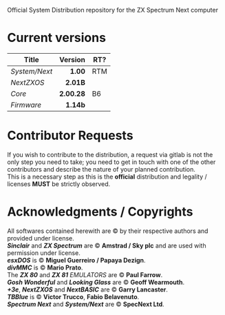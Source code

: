 Official System Distribution repository for the ZX Spectrum Next computer

Current versions  
================  

|Title |Version|RT?  	|  
|---	|--:	|---	|  
|*System/Next*| **1.00** |RTM|  
|*NextZXOS*|**2.01B**|  |  
|*Core*|**2.00.28**	|B6|  
|*Firmware*|**1.14b**|  |  
  
  
Contributor Requests
====================
If you wish to contribute to the distribution, a request via gitlab is not 
the only step you need to take; you need to get in touch with one of the other
contributors and describe the nature of your planned contribution.  
This is a necessary step as this is the **official** distribution and legality / licenses
**MUST** be strictly observed.
  
  
  
Acknowledgments / Copyrights  
============================
All softwares contained herewith are © by their respective authors and provided under license.  
**_Sinclair_** and **_ZX Spectrum_** are © **Amstrad / Sky plc** and are used with permission under license.  
**_esxDOS_** is © **Miguel Guerreiro / Papaya Dezign**.  
**_divMMC_** is © **Mario Prato**.  
The **_ZX 80_** and **_ZX 81_** *EMULATORS* are © **Paul Farrow**.  
**_Gosh Wonderful_** and **_Looking Glass_** are © **Geoff Wearmouth**.  
_**+3e**_, **_NextZXOS_** and **_NextBASIC_** are © **Garry Lancaster**.  
**_TBBlue_** is © **Victor Trucco**, **Fabio Belavenuto**.  
**_Spectrum Next_** and **_System/Next_** are © **SpecNext Ltd**.  
